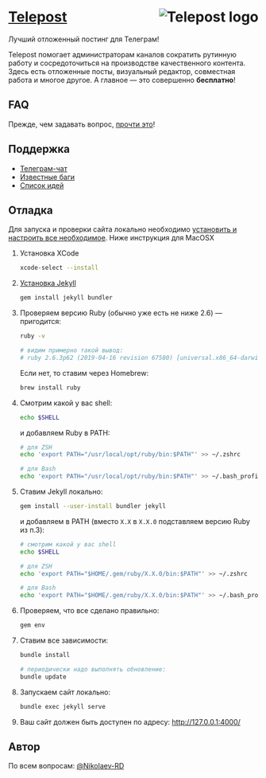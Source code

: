 # [Telepost](https://telepost.me/) <img src="https://app.telepost.me/assets/favicons/icon-194x194.png" alt="Telepost logo" align="right" />
Лучший отложенный постинг для Телеграм!

Telepost помогает администраторам каналов сократить рутинную работу и сосредоточиться на производстве качественного контента. Здесь есть отложенные посты, визуальный редактор, совместная работа и многое другое. А главное — это совершенно **бесплатно**!

## FAQ
Прежде, чем задавать вопрос, [прочти это](https://telepost-me.github.io/faq)!

## Поддержка
* [Телеграм-чат](https://t.me/joinchat/KL_EBhbpHVuFmf_LDAHmTQ)
* [Известные баги](https://github.com/Telepost-me/support/issues?q=is%3Aissue+is%3Aopen+label%3Abug)
* [Список идей](https://github.com/Telepost-me/support/issues?q=is%3Aissue+is%3Aopen+label%3Aidea)

## Отладка

Для запуска и проверки сайта локально необходимо [установить и настроить все необходимое](https://docs.github.com/en/github/working-with-github-pages/testing-your-github-pages-site-locally-with-jekyll). Ниже инструкция для MacOSX


1. Установка XCode
   ```bash
   xcode-select --install
   ```

2. [Установка Jekyll](https://jekyllrb.com/docs/installation/macos/)
   ```bash
   gem install jekyll bundler
   ```

3. Проверяем версию Ruby (обычно уже есть не ниже 2.6) — пригодится:
   ```bash
   ruby -v

   # видим примерно такой вывод:
   # ruby 2.6.3p62 (2019-04-16 revision 67580) [universal.x86_64-darwin19]
   ```
   Если нет, то ставим через Homebrew:
   ```bash
   brew install ruby
   ```

4. Смотрим какой у вас shell:
   ```bash
   echo $SHELL
   ```
   и добавляем Ruby в PATH:
   ```bash
   # для ZSH
   echo 'export PATH="/usr/local/opt/ruby/bin:$PATH"' >> ~/.zshrc

   # для Bash
   echo 'export PATH="/usr/local/opt/ruby/bin:$PATH"' >> ~/.bash_profile
   ```

5. Ставим Jekyll локально:
   ```bash
   gem install --user-install bundler jekyll
   ```
   и добавляем в PATH (вместо `X.X` в `X.X.0` подставляем версию Ruby из п.3):
   ```bash
   # смотрим какой у вас shell
   echo $SHELL

   # для ZSH
   echo 'export PATH="$HOME/.gem/ruby/X.X.0/bin:$PATH"' >> ~/.zshrc

   # для Bash
   echo 'export PATH="$HOME/.gem/ruby/X.X.0/bin:$PATH"' >> ~/.bash_profile
   ```

6. Проверяем, что все сделано правильно:
   ```bash
   gem env
   ```

7. Ставим все зависимости:
   ```bash
   bundle install
   
   # периодически надо выполнять обновление:
   bundle update
   ```

8. Запускаем сайт локально:
   ```bash
   bundle exec jekyll serve
   ```

9. Ваш сайт должен быть доступен по адресу: http://127.0.0.1:4000/

## Автор
По всем вопросам: [@Nikolaev-RD](https://github.com/nikolaev-rd)
